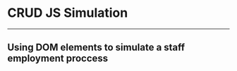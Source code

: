 # CRUD JS Simulation
 ---------------------------------------------------------
## Using DOM elements to simulate a staff employment proccess 